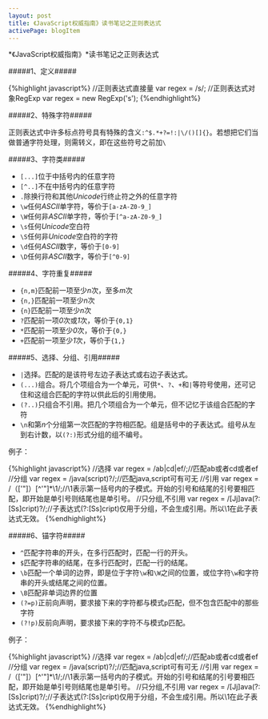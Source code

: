 ```yaml
---
layout: post
title: 《JavaScript权威指南》读书笔记之正则表达式
activePage: blogItem
---
```


*《JavaScript权威指南》*读书笔记之正则表达式

#####1、定义#####

{%highlight javascript%}
//正则表达式直接量
var regex = /s/;
//正则表达式对象RegExp
var regex = new RegExp('s');
{%endhighlight%}

#####2、特殊字符#####

正则表达式中许多标点符号具有特殊的含义`:^$.*+?=!:|\/()[]{}`。若想把它们当做普通字符处理，则需转义，即在这些符号之前加`\`

#####3、字符类#####

* `[...]`位于中括号内的任意字符
* `[^..]`不在中括号内的任意字符
* `.`除换行符和其他*Unicode*行终止符之外的任意字符
* `\w`任何*ASCII*单字符，等价于`[a-zA-Z0-9_]`
* `\W`任何非*ASCII*单字符，等价于`[^a-zA-Z0-9_]`
* `\s`任何*Unicode*空白符
* `\S`任何非*Unicode*空白符的字符
* `\d`任何*ASCII*数字，等价于`[0-9]`
* `\D`任何非*ASCII*数字，等价于`[^0-9]`

#####4、字符重复#####

* `{n,m}`匹配前一项至少*n*次，至多*m*次
* `{n,}`匹配前一项至少*n*次
* `{n}`匹配前一项至少*n*次
* `?`匹配前一项*0*次或*1*次，等价于`{0,1}`
* `*`匹配前一项至少*0*次，等价于`{0,}`
* `+`匹配前一项至少*1*次，等价于`{1,}`

#####5、选择、分组、引用#####

* `|`选择。匹配的是该符号左边子表达式或右边子表达式。
* `(...)`组合。将几个项组合为一个单元，可供`*`、`?`、`+`和`|`等符号使用，还可记住和这组合匹配的字符以供此后的引用使用。
* `(?..)`只组合不引用。把几个项组合为一个单元，但不记忆于该组合匹配的字符
* `\n`和第*n*个分组第一次匹配的字符相匹配。组是括号中的子表达式。组号从左到右计数，以`(?:)`形式分组的组不编号。

例子：

{%highlight javascript%}
//选择
var regex = /ab|cd|ef/;//匹配ab或者cd或者ef
//分组
var regex = /java(script)?/;//匹配java,script可有可无
//引用
var regex = /（['"]）[^'"]*\1/;//\1表示第一括号内的子模式。开始的引号和结尾的引号要相匹配，即开始是单引号则结尾也是单引号。
//只分组,不引用
var regex = /[Jj]ava(?:[Ss]cript)?/;//子表达式(?:[Ss]cript)仅用于分组，不会生成引用。所以\1在此子表达式无效。
{%endhighlight%}

#####6、锚字符#####

* `^`匹配字符串的开头，在多行匹配时，匹配一行的开头。
* `$`匹配字符串的结尾，在多行匹配时，匹配一行的结尾。
* `\b`匹配一个单词的边界，即是位于字符`\w`和`\W`之间的位置，或位字符`\w`和字符串的开头或结尾之间的位置。
* `\B`匹配非单词边界的位置
* `(?=p)`正前向声明，要求接下来的字符都与模式`p`匹配，但不包含匹配中的那些字符
* `(?!p)`反前向声明，要求接下来的字符不与模式p匹配。

例子：

{%highlight javascript%}
//选择
var regex = /ab|cd|ef/;//匹配ab或者cd或者ef
//分组
var regex = /java(script)?/;//匹配java,script可有可无
//引用
var regex = /（['"]）[^'"]*\1/;//\1表示第一括号内的子模式。开始的引号和结尾的引号要相匹配，即开始是单引号则结尾也是单引号。
//只分组,不引用
var regex = /[Jj]ava(?:[Ss]cript)?/;//子表达式(?:[Ss]cript)仅用于分组，不会生成引用。所以\1在此子表达式无效。
{%endhighlight%}


